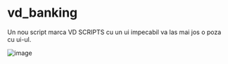 # vd_banking

Un nou script marca VD SCRIPTS cu un ui impecabil va las mai jos o poza cu ui-ul.


![image](https://github.com/VD-Scripts/vd_banking/assets/117598520/ba372c6b-a0a3-4813-8e49-0dbfdab1ff97)
